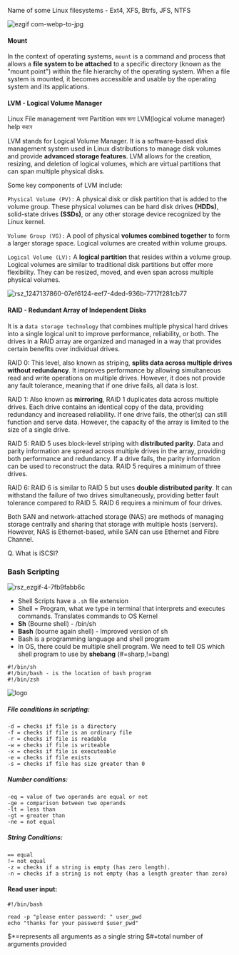 Name of some Linux filesystems - Ext4, XFS, Btrfs, JFS, NTFS

![ezgif com-webp-to-jpg](https://github.com/Mohsem35/DevOps/assets/58659448/5dabcb77-0fbe-4e60-a652-f8685fb42fdb)

#### Mount
In the context of operating systems, `mount` is a command and process that allows a **file system to be attached** to a specific directory (known as the "mount point") 
within the file hierarchy of the operating system. 
When a file system is mounted, it becomes accessible and usable by the operating system and its applications.

#### LVM - Logical Volume Manager

Linux File management অথবা Partition করার জন্য LVM(logical volume manager) help করবে

LVM stands for Logical Volume Manager. It is a software-based disk management system used in Linux distributions to manage disk volumes and 
provide **advanced storage features**. LVM allows for the creation, resizing, and deletion of logical volumes, which are virtual partitions that can span multiple 
physical disks.

Some key components of LVM include:

`Physical Volume (PV):` A physical disk or disk partition that is added to the volume group. 
These physical volumes can be hard disk drives **(HDDs)**, solid-state drives **(SSDs)**, or any other storage device recognized by the Linux kernel.

`Volume Group (VG):` A pool of physical **volumes combined together** to form a larger storage space. Logical volumes are created within volume groups.

`Logical Volume (LV):` A **logical partition** that resides within a volume group. Logical volumes are similar to traditional disk partitions but 
offer more flexibility. They can be resized, moved, and even span across multiple physical volumes.

![rsz_1247137860-07ef6124-eef7-4ded-936b-7717f281cb77](https://github.com/Mohsem35/DevOps/assets/58659448/ccacd9c4-bdaf-4d0e-a032-a7cf5a4a6e70)



#### RAID - Redundant Array of Independent Disks

It is a `data storage technology` that combines multiple physical hard drives into a single logical unit to improve performance, reliability, or both. The drives in a RAID array are organized and managed in a way that provides certain benefits over individual drives.

RAID 0: This level, also known as striping, **splits data across multiple drives without redundancy**. It improves performance by allowing simultaneous read and write operations on multiple drives. However, it does not provide any fault tolerance, meaning that if one drive fails, all data is lost.

RAID 1: Also known as **mirroring**, RAID 1 duplicates data across multiple drives. Each drive contains an identical copy of the data, providing redundancy and increased reliability. If one drive fails, the other(s) can still function and serve data. However, the capacity of the array is limited to the size of a single drive.

RAID 5: RAID 5 uses block-level striping with **distributed parity**. Data and parity information are spread across multiple drives in the array, providing both performance and redundancy. If a drive fails, the parity information can be used to reconstruct the data. RAID 5 requires a minimum of three drives.

RAID 6: RAID 6 is similar to RAID 5 but uses **double distributed parity**. It can withstand the failure of two drives simultaneously, providing better fault tolerance compared to RAID 5. RAID 6 requires a minimum of four drives.


Both SAN and network-attached storage (NAS) are methods of managing storage centrally and sharing that storage with multiple hosts (servers). However, NAS is Ethernet-based, while SAN can use Ethernet and Fibre Channel.

Q. What is iSCSI?

### Bash Scripting

![rsz_ezgif-4-7fb9fabb6c](https://github.com/Mohsem35/DevOps/assets/58659448/7d20cc3b-ec80-42db-8f5b-31ece79f6d32)



- Shell Scripts have a `.sh` file extension
- Shell = Program, what we type in terminal that interprets and executes commands. Translates commands to OS Kernel
- **Sh** (Bourne shell) - /bin/sh
- **Bash** (bourne again shell) - Improved version of sh
- Bash is a programming language and shell program
- In OS, there could be multiple shell program. We need to tell OS which shell program to use by **shebang** (#=sharp,!=bang)
```
#!/bin/sh
#!/bin/bash - is the location of bash program
#!/bin/zsh
```

![logo](https://github.com/Mohsem35/DevOps/assets/58659448/d04fe698-3753-4e0e-9660-00b3a4f6f2a5)


##### File conditions in scripting:
```
-d = checks if file is a directory
-f = checks if file is an ordinary file
-r = checks if file is readable
-w = checks if file is writeable
-x = checks if file is executeable
-e = checks if file exists
-s = checks if file has size greater than 0

```

##### Number conditions:
```
-eq = value of two operands are equal or not
-ge = comparison between two operands
-lt = less than
-gt = greater than
-ne = not equal
```
##### String Conditions:
```
== equal
!= not equal
-z = checks if a string is empty (has zero length).
-n = checks if a string is not empty (has a length greater than zero)
```


#### Read user input:

```
#!/bin/bash

read -p "please enter password: " user_pwd
echo "thanks for your password $user_pwd"
```

$*=represents all arguments as a single string
$#=total number of arguments provided


